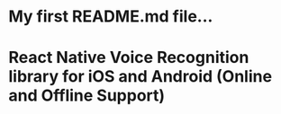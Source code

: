 # My first README.md file...
# React Native Voice Recognition library for iOS and Android (Online and Offline Support)
